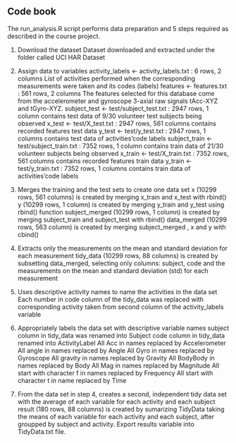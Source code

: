 
## Code book
The run_analysis.R script performs data preparation and 5 steps required as described in the course project.

 1. Download the dataset
Dataset downloaded and extracted under the folder called UCI HAR Dataset
 2. Assign data to variables
activity_labels <- activity_labels.txt : 6 rows, 2 columns
List of activities performed when the corresponding measurements were taken and its codes (labels)
features <- features.txt : 561 rows, 2 columns
The features selected for this database come from the accelerometer and gyroscope 3-axial raw signals tAcc-XYZ and tGyro-XYZ.
subject_test <- test/subject_test.txt : 2947 rows, 1 column
contains test data of 9/30 volunteer test subjects being observed
x_test <- test/X_test.txt : 2947 rows, 561 columns
contains recorded features test data
y_test <- test/y_test.txt : 2947 rows, 1 columns
contains test data of activities’code labels
subject_train <- test/subject_train.txt : 7352 rows, 1 column
contains train data of 21/30 volunteer subjects being observed
x_train <- test/X_train.txt : 7352 rows, 561 columns
contains recorded features train data
y_train <- test/y_train.txt : 7352 rows, 1 columns
contains train data of activities’code labels

 3. Merges the training and the test sets to create one data set
x (10299 rows, 561 columns) is created by merging x_train and x_test with rbind()
y (10299 rows, 1 column) is created by merging y_train and y_test using rbind() function
subject_merged (10299 rows, 1 column) is created by merging subject_train and subject_test with rbind()
data_merged (10299 rows, 563 column) is created by merging subject_merged , x and y with cbind()

 4. Extracts only the measurements on the mean and standard deviation for each measurement
tidy_data (10299 rows, 88 columns) is created by subsetting data_merged, selecting only columns: subject, code and the measurements on the mean and standard deviation (std) for each measurement

 5. Uses descriptive activity names to name the activities in the data set
Each number in code column of the tidy_data was replaced with corresponding activity taken from second column of the activity_labels variable

 6. Appropriately labels the data set with descriptive variable names
subject column in tidy_data was renamed into Subject
code column in tidy_data renamed into ActivityLabel
All Acc in names replaced by Accelerometer
All angle in names replaced by Angle
All Gyro in names replaced by Gyroscope
All gravity in names replaced by Gravity
All BodyBody in names replaced by Body
All Mag in names replaced by Magnitude
All start with character f in names replaced by Frequency
All start with character t in name replaced by Time

 7. From the data set in step 4, creates a second, independent tidy data set with the average of each variable for each activity and each subject
result (180 rows, 88 columns) is created by sumarizing TidyData taking the means of each variable for each activity and each subject, after groupped by subject and activity.
Export results variable into TidyData.txt file.